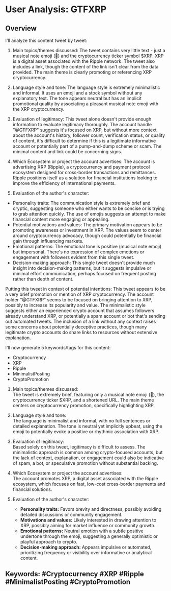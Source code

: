 # User Analysis: GTFXRP

## Overview

<think>
I'll analyze this content tweet by tweet:

1. Main topics/themes discussed:
The tweet contains very little text - just a musical note emoji (🎼) and the cryptocurrency ticker symbol $XRP. XRP is a digital asset associated with the Ripple network. The tweet also includes a link, though the content of the link isn't clear from the data provided. The main theme is clearly promoting or referencing XRP cryptocurrency.

2. Language style and tone:
The language style is extremely minimalistic and informal. It uses an emoji and a stock symbol without any explanatory text. The tone appears neutral but has an implicit promotional quality by associating a pleasant musical note emoji with the XRP cryptocurrency.

3. Evaluation of legitimacy:
This tweet alone doesn't provide enough information to evaluate legitimacy thoroughly. The account handle "@GTFXRP" suggests it's focused on XRP, but without more context about the account's history, follower count, verification status, or quality of content, it's difficult to determine if this is a legitimate informative account or potentially part of a pump-and-dump scheme or scam. The minimal content and link could be concerning signs.

4. Which Ecosystem or project the account advertises:
The account is advertising XRP (Ripple), a cryptocurrency and payment protocol ecosystem designed for cross-border transactions and remittances. Ripple positions itself as a solution for financial institutions looking to improve the efficiency of international payments.

5. Evaluation of the author's character:
- Personality traits: The communication style is extremely brief and cryptic, suggesting someone who either wants to be concise or is trying to grab attention quickly. The use of emojis suggests an attempt to make financial content more engaging or appealing.
- Potential motivations and values: The primary motivation appears to be promoting awareness or investment in XRP. The values seem to center around cryptocurrency advocacy, though could potentially be financial gain through influencing markets.
- Emotional patterns: The emotional tone is positive (musical note emoji) but impersonal. There's no expression of complex emotions or engagement with followers evident from this single tweet.
- Decision-making approach: This single tweet doesn't provide much insight into decision-making patterns, but it suggests impulsive or minimal effort communication, perhaps focused on frequent posting rather than depth of content.

Putting this tweet in context of potential intentions: This tweet appears to be a very brief promotion or mention of XRP cryptocurrency. The account holder "@GTFXRP" seems to be focused on bringing attention to XRP, possibly to increase its popularity and value. The minimalistic style suggests either an experienced crypto account that assumes followers already understand XRP, or potentially a spam account or bot that's sending out automated tweets. The inclusion of a link without any context raises some concerns about potentially deceptive practices, though many legitimate crypto accounts do share links to resources without extensive explanation.

I'll now generate 5 keywords/tags for this content:
- Cryptocurrency
- XRP
- Ripple
- MinimalistPosting
- CryptoPromotion
</think>

1. Main topics/themes discussed:  
   The tweet is extremely brief, featuring only a musical note emoji (🎼), the cryptocurrency ticker $XRP, and a shortened URL. The main theme centers on cryptocurrency promotion, specifically highlighting XRP.

2. Language style and tone:  
   The language is minimalist and informal, with no full sentences or detailed explanation. The tone is neutral yet implicitly upbeat, using the emoji to potentially evoke a positive or rhythmic association with XRP.

3. Evaluation of legitimacy:  
   Based solely on this tweet, legitimacy is difficult to assess. The minimalistic approach is common among crypto-focused accounts, but the lack of context, explanation, or engagement could also be indicative of spam, a bot, or speculative promotion without substantial backing.

4. Which Ecosystem or project the account advertises:  
   The account promotes XRP, a digital asset associated with the Ripple ecosystem, which focuses on fast, low-cost cross-border payments and financial solutions.

5. Evaluation of the author's character:  
   - **Personality traits:** Favors brevity and directness, possibly avoiding detailed discussions or community engagement.  
   - **Motivations and values:** Likely interested in drawing attention to XRP, possibly aiming for market influence or community growth.  
   - **Emotional patterns:** Neutral emotion with a subtle positive undertone through the emoji, suggesting a generally optimistic or playful approach to crypto.  
   - **Decision-making approach:** Appears impulsive or automated, prioritizing frequency or visibility over informative or analytical content.

**Keywords:** #Cryptocurrency #XRP #Ripple #MinimalistPosting #CryptoPromotion
---
